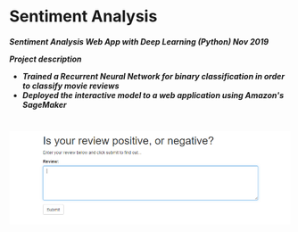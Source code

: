 <h1>Sentiment Analysis </h1>

<h5> Sentiment Analysis Web App with Deep Learning (Python)
Nov 2019 

Project description
* Trained a Recurrent Neural Network for binary classification in order to classify movie reviews
* Deployed the interactive model to a web application using Amazon's SageMaker</h5>

# 

![](https://github.com/spregler/Data-Science-Machine-Learning/blob/master/Sentiment-Analysis/snapshot.PNG)
